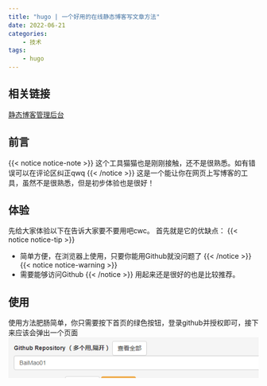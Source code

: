 ```yaml
---
title: "hugo | 一个好用的在线静态博客写文章方法"
date: 2022-06-21
categories:
    - 技术
tags: 
    - hugo
---
```


## 相关链接
[静态博客管理后台](https://jingtaiboke.com/)
## 前言
{{< notice notice-note >}}
这个工具猫猫也是刚刚接触，还不是很熟悉。如有错误可以在评论区纠正qwq
{{< /notice >}}
这是一个能让你在网页上写博客的工具，虽然不是很熟悉，但是初步体验也是很好！
## 体验
先给大家体验以下在告诉大家要不要用吧cwc。
首先就是它的优缺点：
{{< notice notice-tip >}}
- 简单方便，在浏览器上使用，只要你能用Github就没问题了
{{< /notice >}}
{{< notice notice-warning >}}
- 需要能够访问Github
{{< /notice >}}
用起来还是很好的也是比较推荐。
## 使用
使用方法肥肠简单，你只需要按下首页的绿色按钮，登录github并授权即可，接下来应该会弹出一个页面![](GithubRepository.png)
